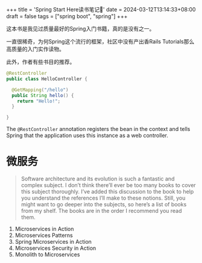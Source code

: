 +++
title = 'Spring Start Here读书笔记📒'
date = 2024-03-12T13:14:33+08:00
draft = false
tags = ["spring boot", "spring"]
+++

这本书是我见过质量最好的Spring入门书籍，真的是没有之一。

一直很稀奇，为何Spring这个流行的框架，社区中没有产出香Rails Tutorials那么高质量的入门实作读物。

此外，作者有些书目的推荐。

```java
@RestController
public class HelloController {

  @GetMapping("/hello")
  public String hello() {
    return "Hello!";
  }

}
```

The `@RestController` annotation registers the bean in the context and tells Spring that the application uses this instance as a web controller.

# 微服务

> Software architecture and its evolution is such a fantastic and complex subject. I don’t think there’ll ever be too many books to cover this subject thoroughly. I’ve added this discussion to the book to help you understand the references I’ll make to these notions. Still, you might want to go deeper into the subjects, so here’s a list of books from my shelf. The books are in the order I recommend you read them.

1. Microservices in Action
2. Microservices Patterns
3. Spring Microservices in Action
4. Microservices Security in Action
5. Monolith to Microservices
